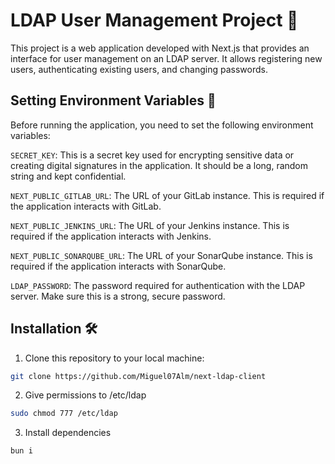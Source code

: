 # LDAP User Management Project 🚀

This project is a web application developed with Next.js that provides an interface for user management on an LDAP server. It allows registering new users, authenticating existing users, and changing passwords.

## Setting Environment Variables 📝

Before running the application, you need to set the following environment variables:

`SECRET_KEY`: This is a secret key used for encrypting sensitive data or creating digital signatures in the application. It should be a long, random string and kept confidential.

`NEXT_PUBLIC_GITLAB_URL`: The URL of your GitLab instance. This is required if the application interacts with GitLab.

`NEXT_PUBLIC_JENKINS_URL`: The URL of your Jenkins instance. This is required if the application interacts with Jenkins.

`NEXT_PUBLIC_SONARQUBE_URL`: The URL of your SonarQube instance. This is required if the application interacts with SonarQube.

`LDAP_PASSWORD`: The password required for authentication with the LDAP server. Make sure this is a strong, secure password.

## Installation 🛠️

1. Clone this repository to your local machine:

```bash
git clone https://github.com/Miguel07Alm/next-ldap-client
```
2. Give permissions to /etc/ldap

```bash
sudo chmod 777 /etc/ldap
```
3. Install dependencies
```bash
bun i
```
